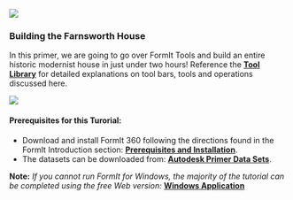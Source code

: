 ![](./images/b5030b43-df24-4259-ad6a-94bcad61bc78.png)

### Building the Farnsworth House

In this primer, we are going to go over FormIt Tools and build an entire historic modernist house in just under two hours! Reference the [**Tool Library**](../tool-library/tool-library.md) for detailed explanations on tool bars, tools and operations discussed here. 

![](./images/49e004f3-d500-4890-9188-e8a87c1e396a-2.png)

#### Prerequisites for this Turorial:
- Download and install FormIt 360 following the directions found in the FormIt Introduction section: [**Prerequisites and Installation**](../formit-introduction/prerequisites-and-installation.md).
- The datasets can be downloaded from: [**Autodesk Primer Data Sets**](https://autodesk.app.box.com/s/thavswirrbflit27rbqzl26ljj7fu1uv).

**Note:** *If you cannot run FormIt for Windows, the majority of the tutorial can be completed using the free Web version:* [**Windows Application**](http://formit360.autodesk.com/app)

